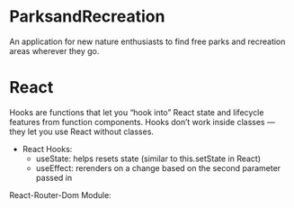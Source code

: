 # ParksandRecreation
An application for new nature enthusiasts to find free parks and recreation areas wherever they go.



# React
Hooks are functions that let you “hook into” React state and lifecycle features from function components. Hooks don’t work inside classes — they let you use React without classes.
- React Hooks:
    - useState: helps resets state (similar to this.setState in React)
    - useEffect: rerenders on a change based on the second parameter passed in

React-Router-Dom Module:

